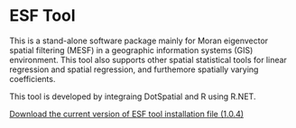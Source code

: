 # ESF Tool

This is a stand-alone software package mainly for Moran eigenvector spatial filtering (MESF) in a geographic information systems (GIS) environment. This tool also supports other spatial statistical tools for linear regression and spatial regression, and furthemore spatially varying coefficients. 

This tool is developed by integraing DotSpatial and R using R.NET.

[Download the current version of ESF tool installation file (1.0.4)](https://www.utdallas.edu/~ywchun/SAAR/Setup_esftool_104.msi)

